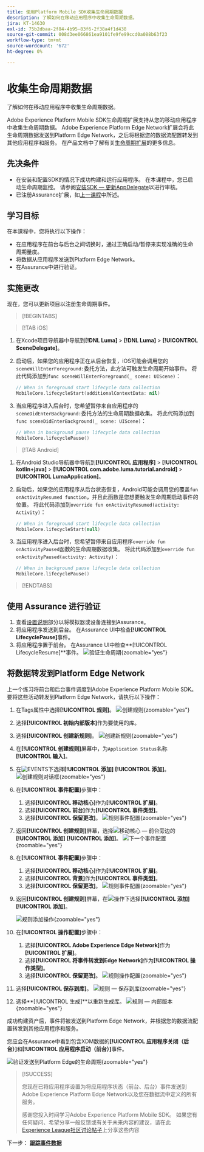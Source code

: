 ```yaml
---
title: 使用Platform Mobile SDK收集生命周期数据
description: 了解如何在移动应用程序中收集生命周期数据。
jira: KT-14630
exl-id: 75b2dbaa-2f84-4b95-83f6-2f38a4f1d438
source-git-commit: 008d3ee066861ea9101fe9fe99ccd0a088b63f23
workflow-type: tm+mt
source-wordcount: '672'
ht-degree: 0%

---
```


# 收集生命周期数据

了解如何在移动应用程序中收集生命周期数据。

Adobe Experience Platform Mobile SDK生命周期扩展支持从您的移动应用程序中收集生命周期数据。 Adobe Experience Platform Edge Network扩展会将此生命周期数据发送到Platform Edge Network，之后将根据您的数据流配置转发到其他应用程序和服务。 在产品文档中了解有关[生命周期扩展](https://developer.adobe.com/client-sdks/documentation/lifecycle-for-edge-network/)的更多信息。


## 先决条件

* 在安装和配置SDK的情况下成功构建和运行应用程序。 在本课程中，您已启动生命周期监控。 请参阅[安装SDK — 更新AppDelegate](install-sdks.md#update-appdelegate)以进行审核。
* 已注册Assurance扩展，如[上一课程](install-sdks.md)中所述。

## 学习目标

在本课程中，您将执行以下操作：

<!--
* Add lifecycle field group to the schema.
* -->
* 在应用程序在前台与后台之间切换时，通过正确启动/暂停来实现准确的生命周期量度。
* 将数据从应用程序发送到Platform Edge Network。
* 在Assurance中进行验证。

<!--
## Add lifecycle field group to schema

The Consumer Experience Event field group you added in the [previous lesson](create-schema.md) already contains the lifecycle fields, so you can skip this step. If you don't use Consumer Experience Event field group in your own app, you can add the lifecycle fields by doing the following:

1. Navigate to the schema interface as described in the [previous lesson](create-schema.md).
1. Open the **Luma Mobile App Event Schema** schema and select **[!UICONTROL Add]** next to Field groups.
    ![select add](assets/lifecycle-add.png){zoomable="yes"}
1. In the search bar, enter "lifecycle".
1. Select the checkbox next to **[!UICONTROL AEP Mobile Lifecycle Details]**.
1. Select **[!UICONTROL Add field groups]**.
    ![add field group](assets/lifecycle-lifecycle-field-group.png){zoomable="yes"}
1. Select **[!UICONTROL Save]**.
    ![save](assets/lifecycle-lifecycle-save.png){zoomable="yes"}
-->

## 实施更改

现在，您可以更新项目以注册生命周期事件。

>[!BEGINTABS]

>[!TAB iOS]

1. 在Xcode项目导航器中导航到&#x200B;**[!DNL Luma]** > **[!DNL Luma]** > **[!UICONTROL SceneDelegate]**。

1. 启动后，如果您的应用程序正在从后台恢复，iOS可能会调用您的`sceneWillEnterForeground:`委托方法，此方法可触发生命周期开始事件。 将此代码添加到`func sceneWillEnterForeground(_ scene: UIScene)`：

   ```swift
   // When in foreground start lifecycle data collection
   MobileCore.lifecycleStart(additionalContextData: nil)
   ```

1. 当应用程序进入后台时，您希望暂停来自应用程序的`sceneDidEnterBackground:`委托方法的生命周期数据收集。 将此代码添加到`func sceneDidEnterBackground(_ scene: UIScene)`：

   ```swift
   // When in background pause lifecycle data collection
   MobileCore.lifecyclePause()
   ```

>[!TAB Android]

1. 在Android Studio导航器中导航到&#x200B;**[!UICONTROL 应用程序]** > **[!UICONTROL kotlin+java]** > **[!UICONTROL com.adobe.luma.tutorial.android]** > **[!UICONTROL LumaApplication]**。

1. 启动后，如果您的应用程序从后台状态恢复，Android可能会调用您的覆盖`fun onActivityResumed function`，并且此函数是您想要触发生命周期启动事件的位置。 将此代码添加到`override fun onActivityResumed(activity: Activity)`：

   ```kotlin
   // When in foreground start lifecycle data collection
   MobileCore.lifecycleStart(null)
   ```

1. 当应用程序进入后台时，您希望暂停来自应用程序`override fun onActivityPaused`函数的生命周期数据收集。 将此代码添加到`override fun onActivityPaused(activity: Activity)`：

   ```swift
   // When in background pause lifecycle data collection
   MobileCore.lifecyclePause()
   ```

>[!ENDTABS]


## 使用 Assurance 进行验证

1. 查看[设置说明](assurance.md#connecting-to-a-session)部分以将模拟器或设备连接到Assurance。
1. 将应用程序发送到后台。 在Assurance UI中检查&#x200B;**[!UICONTROL LifecyclePause]**&#x200B;事件。
1. 将应用程序置于前台。 在Assurance UI中检查&#x200B;**[!UICONTROL LifecycleResume]**事件。
   ![验证生命周期](assets/lifecycle-lifecycle-assurance.png){zoomable="yes"}


## 将数据转发到Platform Edge Network

上一个练习将前台和后台事件调度到Adobe Experience Platform Mobile SDK。 要将这些活动转发到Platform Edge Network，请执行以下操作：

1. 在Tags属性中选择&#x200B;**[!UICONTROL 规则]**。
   ![创建规则](assets/rule-create.png){zoomable="yes"}
1. 选择&#x200B;**[!UICONTROL 初始内部版本]**&#x200B;作为要使用的库。
1. 选择&#x200B;**[!UICONTROL 创建新规则]**。
   ![创建新规则](assets/rules-create-new.png){zoomable="yes"}
1. 在&#x200B;**[!UICONTROL 创建规则]**&#x200B;屏幕中，为`Application Status`名称&#x200B;**[!UICONTROL 输入]**。
1. 在![EVENTS](https://spectrum.adobe.com/static/icons/workflow_18/Smock_AddCircle_18_N.svg)下选择&#x200B;**[!UICONTROL 添加]** **[!UICONTROL 添加]**。
   ![创建规则对话框](assets/rule-create-name.png){zoomable="yes"}
1. 在&#x200B;**[!UICONTROL 事件配置]**&#x200B;步骤中：
   1. 选择&#x200B;**[!UICONTROL 移动核心]**&#x200B;作为&#x200B;**[!UICONTROL 扩展]**。
   1. 选择&#x200B;**[!UICONTROL 前台]**&#x200B;作为&#x200B;**[!UICONTROL 事件类型]**。
   1. 选择&#x200B;**[!UICONTROL 保留更改]**。
      ![规则事件配置](assets/rule-event-configuration.png){zoomable="yes"}
1. 返回&#x200B;**[!UICONTROL 创建规则]**&#x200B;屏幕，选择![移动核心 — 前台](https://spectrum.adobe.com/static/icons/workflow_18/Smock_AddCircle_18_N.svg)旁边的&#x200B;**[!UICONTROL 添加]** **[!UICONTROL 添加]**。
   ![下一个事件配置](assets/rule-event-configuration-next.png){zoomable="yes"}
1. 在&#x200B;**[!UICONTROL 事件配置]**&#x200B;步骤中：
   1. 选择&#x200B;**[!UICONTROL 移动核心]**&#x200B;作为&#x200B;**[!UICONTROL 扩展]**。
   1. 选择&#x200B;**[!UICONTROL 背景]**&#x200B;作为&#x200B;**[!UICONTROL 事件类型]**。
   1. 选择&#x200B;**[!UICONTROL 保留更改]**。
      ![规则事件配置](assets/rule-event-configuration-background.png){zoomable="yes"}
1. 返回&#x200B;**[!UICONTROL 创建规则]**&#x200B;屏幕，在![操作](https://spectrum.adobe.com/static/icons/workflow_18/Smock_AddCircle_18_N.svg)下选择&#x200B;**[!UICONTROL 添加]** **[!UICONTROL 添加]**。

   ![规则添加操作](assets/rule-action-button.png){zoomable="yes"}

1. 在&#x200B;**[!UICONTROL 操作配置]**&#x200B;步骤中：
   1. 选择&#x200B;**[!UICONTROL Adobe Experience Edge Network]**&#x200B;作为&#x200B;**[!UICONTROL 扩展]**。
   1. 选择&#x200B;**[!UICONTROL 将事件转发到Edge Network]**&#x200B;作为&#x200B;**[!UICONTROL 操作类型]**。
   1. 选择&#x200B;**[!UICONTROL 保留更改]**。
      ![规则操作配置](assets/rule-action-configuration.png){zoomable="yes"}
1. 选择&#x200B;**[!UICONTROL 保存到库]**。
   ![规则 — 保存到库](assets/rule-save-to-library.png){zoomable="yes"}
1. 选择&#x200B;**[!UICONTROL 生成]**以重新生成库。
   ![规则 — 内部版本](assets/rule-build.png){zoomable="yes"}

成功构建资产后，事件将被发送到Platform Edge Network，并根据您的数据流配置转发到其他应用程序和服务。

您应会在Assurance中看到包含XDM数据的&#x200B;**[!UICONTROL 应用程序关闭（后台）]**&#x200B;和&#x200B;**[!UICONTROL 应用程序启动（前台）]**&#x200B;事件。

![验证发送到Platform Edge的生命周期](assets/lifecycle-edge-assurance.png){zoomable="yes"}

>[!SUCCESS]
>
>您现在已将应用程序设置为将应用程序状态（前台、后台）事件发送到Adobe Experience Platform Edge Network以及您在数据流中定义的所有服务。
>
> 感谢您投入时间学习Adobe Experience Platform Mobile SDK。 如果您有任何疑问、希望分享一般反馈或有关于未来内容的建议，请在此[Experience League社区讨论帖子](https://experienceleaguecommunities.adobe.com/t5/adobe-experience-platform-data/tutorial-discussion-implement-adobe-experience-cloud-in-mobile/td-p/443796)上分享这些内容

下一步： **[跟踪事件数据](events.md)**

